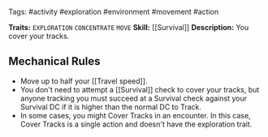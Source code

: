 Tags: #activity #exploration #environment #movement #action 

**Traits:**  `EXPLORATION` `CONCENTRATE` `MOVE`
**Skill:** [[Survival]]
**Description:** You cover your tracks.

## Mechanical Rules

- Move up to half your [[Travel speed]].
- You don't need to attempt a [[Survival]] check to cover your tracks, but anyone tracking you must succeed at a Survival check against your Survival DC if it is higher than the normal DC to Track.  
- In some cases, you might Cover Tracks in an encounter. In this case, Cover Tracks is a single action and doesn't have the exploration trait.